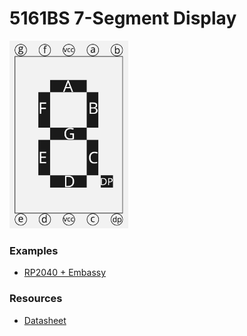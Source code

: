 # 5161BS 7-Segment Display

<img height=300 src="./resources/5161BS_drawing.jpg"/>

### Examples

- [RP2040 + Embassy](examples/rp2040-embassy/)

### Resources

- [Datasheet](./resources/5161BS-datasheet.pdf)
